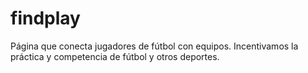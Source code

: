 # findplay
Página que conecta jugadores de fútbol con equipos. Incentivamos la práctica y competencia de fútbol y otros deportes.
